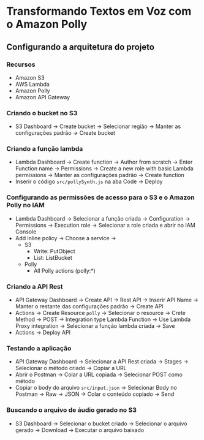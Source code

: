 # Transformando Textos em Voz com o Amazon Polly

## Configurando a arquitetura do projeto

### Recursos

- Amazon S3
- AWS Lambda
- Amazon Polly
- Amazon API Gateway

### Criando o bucket no S3

- S3 Dashboard -> Create bucket -> Selecionar região -> Manter as configurações padrão -> Create bucket

### Criando a função lambda

- Lambda Dashboard -> Create function -> Author from scratch -> Enter Function name -> Permissions -> Create a new role with basic Lambda permissions -> Manter as configurações padrão -> Create function
- Inserir o código ```src/pollySynth.js``` na aba Code -> Deploy

### Configurando as permissões de acesso para o S3 e o Amazon Polly no IAM

- Lambda Dashboard -> Selecionar a função criada -> Configuration -> Permissions -> Execution role -> Selecionar a role criada e abrir no IAM Console
- Add inline policy -> Choose a service -> 
  - S3
    - Write: PutObject
    - List: ListBucket
  - Polly
    - All Polly actions (polly:*)

### Criando a API Rest

- API Gateway Dashboard -> Create API -> Rest API -> Inserir API Name -> Manter o restante das configurações padrão -> Create API
- Actions -> Create Resource ```polly``` -> Selecionar o resource -> Crete Method -> POST -> Integration type Lambda Function -> Use Lambda Proxy integration -> Selecionar a função lambda criada -> Save
- Actions -> Deploy API

### Testando a aplicação

- API Gateway Dashboard -> Selecionar a API Rest criada -> Stages -> Selecionar o método criado -> Copiar a URL
- Abrir o Postman -> Colar a URL copiada -> Selecionar POST como método
- Copiar o body do arquivo ```src/input.json``` -> Selecionar Body no Postman -> Raw -> JSON -> Colar o conteúdo copiado -> Send

### Buscando o arquivo de áudio gerado no S3

- S3 Dashboard -> Selecionar o bucket criado -> Selecionar o arquivo gerado -> Download -> Executar o arquivo baixado

